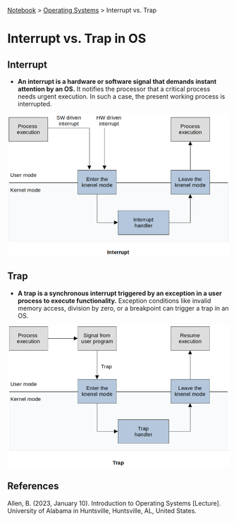 <a href="../">Notebook</a> > <a href="./">Operating Systems</a> > Interrupt vs. Trap

# Interrupt vs. Trap in OS



## Interrupt

* **An interrupt is a hardware or software signal that demands instant attention by an OS.** It notifies the processor that a critical process needs urgent  execution. In such a case, the present working process is interrupted.



<img src="./img/interrupt.png" alt="interrupt" width="700">





## Trap

* **A trap is a synchronous interrupt triggered by an exception in a user process to execute functionality.** Exception conditions like invalid memory access, division by zero, or a breakpoint can trigger a trap in an OS.



<img src="./img/trap.png" alt="trap" width="700">








## References

Allen, B. (2023, January 10). Introduction to Operating Systems [Lecture]. University of Alabama in Huntsville, Huntsville, AL, United States.

